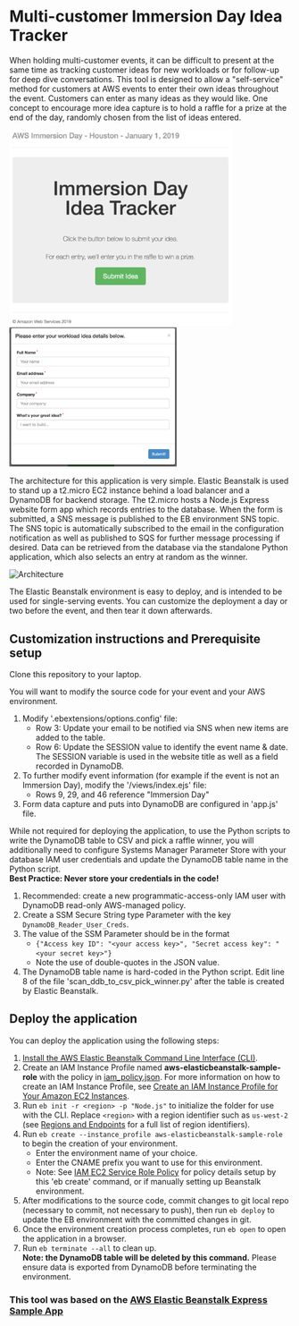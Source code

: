 # Multi-customer Immersion Day Idea Tracker
When holding multi-customer events, it can be difficult to present at the same time as tracking customer ideas for new workloads or for follow-up for deep dive conversations.  This tool is designed to allow a "self-service" method for customers at AWS events to enter their own ideas throughout the event.  Customers can enter as many ideas as they would like.  One concept to encourage more idea capture is to hold a raffle for a prize at the end of the day, randomly chosen from the list of ideas entered.  

<img src="misc/homepage.png" alt="Home Page" width="400"/>

<img src="misc/form.png" alt="Entry Form" width="300"/>


The architecture for this application is very simple.  Elastic Beanstalk is used to stand up a t2.micro EC2 instance behind a load balancer and a DynamoDB for backend storage.  The t2.micro hosts a Node.js Express website form app which records entries to the database.  When the form is submitted, a SNS message is published to the EB environment SNS topic.  The SNS topic is automatically subscribed to the email in the configuration notification as well as published to SQS for further message processing if desired.  Data can be retrieved from the database via the standalone Python application, which also selects an entry at random as the winner.

<img src="misc/MCID_Opp_Arch.png" alt="Architecture" width="300"/>

The Elastic Beanstalk environment is easy to deploy, and is intended to be used for single-serving events.  You can customize the deployment a day or two before the event, and then tear it down afterwards.


## Customization instructions and Prerequisite setup
Clone this repository to your laptop.

You will want to modify the source code for your event and your AWS environment.
  1. Modify '.ebextensions/options.config' file:
     * Row 3: Update your email to be notified via SNS when new items are added to the table.
     * Row 6: Update the SESSION value to identify the event name & date.  The SESSION variable is used in the website title as well as a field recorded in DynamoDB.
  2. To further modify event information (for example if the event is not an Immersion Day), modify the '/views/index.ejs' file:
     * Rows 9, 29, and 46 reference "Immersion Day"
  3. Form data capture and puts into DynamoDB are configured in 'app.js' file.

While not required for deploying the application, to use the Python scripts to write the DynamoDB table to CSV and pick a raffle winner, you will additionally need to configure Systems Manager Parameter Store with your database IAM user credentials and update the DynamoDB table name in the Python script.  
**Best Practice: Never store your credentials in the code!**
  1. Recommended: create a new programmatic-access-only IAM user with DynamoDB read-only AWS-managed policy.
  2. Create a SSM Secure String type Parameter with the key `DynamoDB_Reader_User_Creds`.
  3. The value of the SSM Parameter should be in the format
     * `{"Access key ID": "<your access key>", "Secret access key": "<your secret key>"}`
     * Note the use of double-quotes in the JSON value.
  4. The DynamoDB table name is hard-coded in the Python script.  Edit line 8 of the file 'scan_ddb_to_csv_pick_winner.py' after the table is created by Elastic Beanstalk.


## Deploy the application
You can deploy the application using the following steps:
  1. [Install the AWS Elastic Beanstalk Command Line Interface (CLI)](http://docs.aws.amazon.com/elasticbeanstalk/latest/dg/eb-cli3-install.html).
  2. Create an IAM Instance Profile named **aws-elasticbeanstalk-sample-role** with the policy in [iam_policy.json](iam_policy.json). For more information on how to create an IAM Instance Profile, see [Create an IAM Instance Profile for Your Amazon EC2 Instances](https://docs.aws.amazon.com/codedeploy/latest/userguide/how-to-create-iam-instance-profile.html).
  3. Run `eb init -r <region> -p "Node.js"` to initialize the folder for use with the CLI. Replace `<region>` with a region identifier such as `us-west-2` (see [Regions and Endpoints](https://docs.amazonaws.cn/en_us/general/latest/gr/rande.html#elasticbeanstalk_region) for a full list of region identifiers).
  4. Run `eb create --instance_profile aws-elasticbeanstalk-sample-role` to begin the creation of your environment.
     * Enter the environment name of your choice.
     * Enter the CNAME prefix you want to use for this environment.
     * Note: See [IAM EC2 Service Role  Policy](/aws-elasticbeanstalk-sample-role-policy.md) for policy details setup by this 'eb create' command, or if manually setting up Beanstalk environment.
  5. After modifications to the source code, commit changes to git local repo (necessary to commit, not necessary to push), then run `eb deploy` to update the EB environment with the committed changes in git.
  6. Once the environment creation process completes, run `eb open` to open the application in a browser.
  7. Run `eb terminate --all` to clean up.  
  **Note: the DynamoDB table will be deleted by this command.**  Please ensure data is exported from DynamoDB before terminating the environment.


### This tool was based on the [AWS Elastic Beanstalk Express Sample App](https://github.com/aws-samples/eb-node-express-sample)

